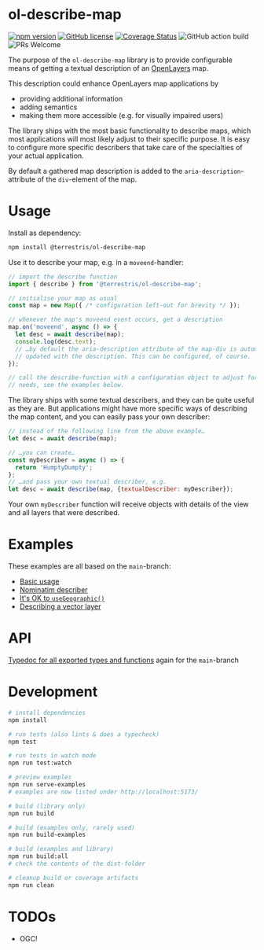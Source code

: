 # ol-describe-map

[![npm version](https://img.shields.io/npm/v/@terrestris/ol-describe-map.svg?style=flat-square)](https://www.npmjs.com/package/@terrestris/ol-describe-map)
[![GitHub license](https://img.shields.io/github/license/terrestris/ol-describe-map?style=flat-square)](https://github.com/terrestris/ol-describe-map/blob/main/LICENSE)
[![Coverage Status](https://img.shields.io/coveralls/github/terrestris/ol-describe-map?style=flat-square)](https://coveralls.io/github/terrestris/ol-describe-map)
![GitHub action build](https://img.shields.io/github/actions/workflow/status/terrestris/ol-describe-map/on-push-main.yml?branch=main&style=flat-square)
![PRs Welcome](https://img.shields.io/badge/PRs-welcome-brightgreen.svg?style=flat-square)

The purpose of the `ol-describe-map` library is to provide configurable means of getting
a textual description of an [OpenLayers](https://openlayers.org/) map.

This description could enhance OpenLayers map applications by 
* providing additional information
* adding semantics
* making them more accessible (e.g. for visually impaired users)

The library ships with the most basic functionality to describe maps, which most
applications will most likely adjust to their specific purpose. It is easy to configure
more specific describers that take care of the specialties of your actual application.

By default a gathered map description is added to the `aria-description`-attribute of
the `div`-element of the map.

# Usage

Install as dependency:

```bash
npm install @terrestris/ol-describe-map
```

Use it to describe your map, e.g. in a `moveend`-handler:

```javascript
// import the describe function
import { describe } from '@terrestris/ol-describe-map';

// initialise your map as usual
const map = new Map({ /* configuration left-out for brevity */ });

// whenever the map's moveend event occurs, get a description
map.on('moveend', async () => {
  let desc = await describe(map);
  console.log(desc.text);
  // …by default the aria-description attribute of the map-div is automatically
  // updated with the description. This can be configured, of course.
});

// call the describe-function with a configuration object to adjust for your specific
// needs, see the examples below.
```

The library ships with some textual describers, and they can be quite useful as they are.
But applications might have more specific ways of describing the map content, and you can
easily pass your own describer:

```javascript
// instead of the following line from the above example…
let desc = await describe(map);
```

```javascript
// …you can create…
const myDescriber = async () => {
  return 'HumptyDumpty';
};
// …and pass your own textual describer, e.g.
let desc = await describe(map, {textualDescriber: myDescriber});
```

Your own `myDescriber` function will receive objects with details of the view and all
layers that were described.

# Examples

These examples are all based on the `main`-branch:

* [Basic usage](https://terrestris.github.io/ol-describe-map/main/examples/basic.html)
* [Nominatim describer](https://terrestris.github.io/ol-describe-map/main/examples/nominatim.html)
* [It's OK to `useGeographic()`](https://terrestris.github.io/ol-describe-map/main/examples/use-geographic.html)
* [Describing a vector layer](https://terrestris.github.io/ol-describe-map/main/examples/vector.html)

# API

[Typedoc for all exported types and functions](https://terrestris.github.io/ol-describe-map/main/doc/index.html) again for the `main`-branch

# Development

```bash
# install dependencies
npm install

# run tests (also lints & does a typecheck)
npm test

# run tests in watch mode
npm run test:watch

# preview examples
npm run serve-examples
# examples are now listed under http://localhost:5173/

# build (library only)
npm run build

# build (examples only, rarely used)
npm run build-examples

# build (examples and library)
npm run build:all
# check the contents of the dist-folder

# cleanup build or coverage artifacts
npm run clean

```

# TODOs

* OGC!

